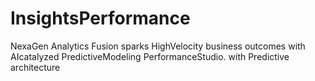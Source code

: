 # InsightsPerformance
NexaGen Analytics Fusion sparks HighVelocity business outcomes with AIcatalyzed PredictiveModeling PerformanceStudio. with Predictive architecture
